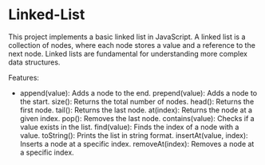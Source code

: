 # Linked-List

This project implements a basic linked list in JavaScript. A linked list is a collection of nodes, where each node stores a value and a reference to the next node. Linked lists are fundamental for understanding more complex data structures.

Features:
- append(value): Adds a node to the end.
prepend(value): Adds a node to the start.
size(): Returns the total number of nodes.
head(): Returns the first node.
tail(): Returns the last node.
at(index): Returns the node at a given index.
pop(): Removes the last node.
contains(value): Checks if a value exists in the list.
find(value): Finds the index of a node with a value.
toString(): Prints the list in string format.
insertAt(value, index): Inserts a node at a specific index.
removeAt(index): Removes a node at a specific index.
